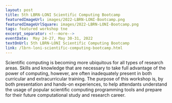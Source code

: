 ```yaml
---
layout: post
title: 5th LBRN-LONI Scientific Computing Bootcamp
featuredImageUrl: images/2022-LBRN-LONI-Bootcamp.png
featuredImageUrlSquare: images/2022-LBRN-LONI-Bootcamp.png
tags: featured workshop tne
excerpt_separator: <!--more-->
eventDate:  May 24-27, May 30-31, 2022
textOnUrl: 5th LBRN-LONI Scientific Computing Bootcamp
link: /lbrn-loni-scientific-computing-bootcamp.html
---
```

<p>Scientific computing is becoming more ubiquitous for all types of research areas. Skills and knowledge that are necessary to take full advantage of the power of computing, however, are often inadequately present in both curricular and extracurricular training. The purpose of this workshop is, by both presentation and hands-on experiences, to help attendants understand the usage of popular scientific computing programming tools and prepare for their future computational study and research career.
</p>
